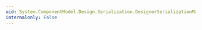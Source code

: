 ```yaml
---
uid: System.ComponentModel.Design.Serialization.DesignerSerializationManager.GetSerializer(System.Type,System.Type)
internalonly: False
---
```

